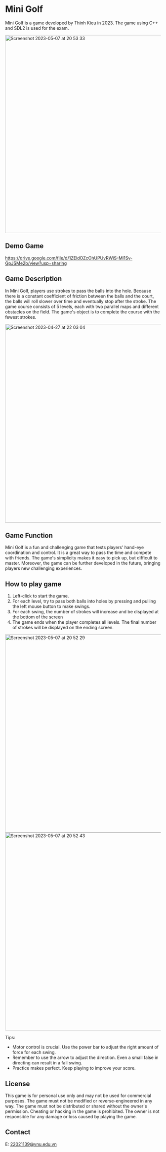 # Mini Golf

Mini Golf is a game developed by Thinh Kieu in 2023. The game using C++ and SDL2 is used for the exam.

<img width="640" alt="Screenshot 2023-05-07 at 20 53 33" src="https://user-images.githubusercontent.com/124564132/236683488-84de8560-32c4-4725-92b8-8e9bb1b41b5d.png">

## Demo Game

https://drive.google.com/file/d/1ZEldOZcOhUPUvRWiS-Ml1Sv-GpJSMe2b/view?usp=sharing

## Game Description

In Mini Golf, players use strokes to pass the balls into the hole. Because there is a constant coefficient of friction between the balls and the court, the balls will roll slower over time and eventually stop after the stroke. The game course consists of 5 levels, each with two parallel maps and different obstacles on the field. The game's object is to complete the course with the fewest strokes.

<img width="642" alt="Screenshot 2023-04-27 at 22 03 04" src="https://user-images.githubusercontent.com/124564132/236683542-60b3984d-0293-4b02-9afa-743e3a8929c0.png">

## Game Function

Mini Golf is a fun and challenging game that tests players' hand-eye coordination and control. It is a great way to pass the time and compete with friends. The game's simplicity makes it easy to pick up, but difficult to master. Moreover, the game can be further developed in the future, bringing players new challenging experiences.

## How to play game
1. Left-click to start the game.
2. For each level, try to pass both balls into holes by pressing and pulling the left mouse button to make swings.
3. For each swing, the number of strokes will increase and be displayed at the bottom of the screen
4. The game ends when the player completes all levels. The final number of strokes will be displayed on the ending screen.

<img width="640" alt="Screenshot 2023-05-07 at 20 52 29" src="https://user-images.githubusercontent.com/124564132/236683566-f215954e-4143-4187-9e9a-48f3e7b040d5.png">
<img width="640" alt="Screenshot 2023-05-07 at 20 52 43" src="https://user-images.githubusercontent.com/124564132/236683578-e1db1aea-3907-43d3-a000-dc8e46aee8ac.png">

Tips:
* Motor control is crucial. Use the power bar to adjust the right amount of force for each swing.
* Remember to use the arrow to adjust the direction. Even a small false in directing can result in a fail swing.
* Practice makes perfect. Keep playing to improve your score.

## License

This game is for personal use only and may not be used for commercial purposes. The game must not be modified or reverse-engineered in any way. The game must not be distributed or shared without the owner's permission. Cheating or hacking in the game is prohibited. The owner is not responsible for any damage or loss caused by playing the game.

## Contact

E: 22021139@vnu.edu.vn
